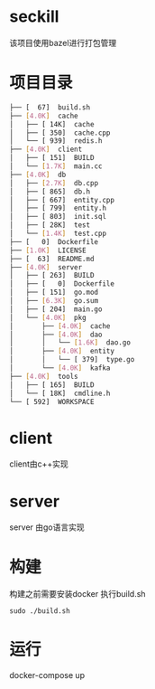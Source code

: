 # seckill
该项目使用bazel进行打包管理
# 项目目录
```sh
├── [  67]  build.sh
├── [4.0K]  cache
│   ├── [ 14K]  cache
│   ├── [ 350]  cache.cpp
│   └── [ 939]  redis.h
├── [4.0K]  client
│   ├── [ 151]  BUILD
│   └── [1.7K]  main.cc
├── [4.0K]  db
│   ├── [2.7K]  db.cpp
│   ├── [ 865]  db.h
│   ├── [ 667]  entity.cpp
│   ├── [ 799]  entity.h
│   ├── [ 803]  init.sql
│   ├── [ 28K]  test
│   └── [1.4K]  test.cpp
├── [   0]  Dockerfile
├── [1.0K]  LICENSE
├── [  63]  README.md
├── [4.0K]  server
│   ├── [ 263]  BUILD
│   ├── [   0]  Dockerfile
│   ├── [ 151]  go.mod
│   ├── [6.3K]  go.sum
│   ├── [ 204]  main.go
│   └── [4.0K]  pkg
│       ├── [4.0K]  cache
│       ├── [4.0K]  dao
│       │   └── [1.6K]  dao.go
│       ├── [4.0K]  entity
│       │   └── [ 379]  type.go
│       └── [4.0K]  kafka
├── [4.0K]  tools
│   ├── [ 165]  BUILD
│   └── [ 18K]  cmdline.h
└── [ 592]  WORKSPACE
```

# client
client由c++实现

# server
server 由go语言实现


# 构建
构建之前需要安装docker
执行build.sh
```
sudo ./build.sh
```

# 运行
docker-compose up